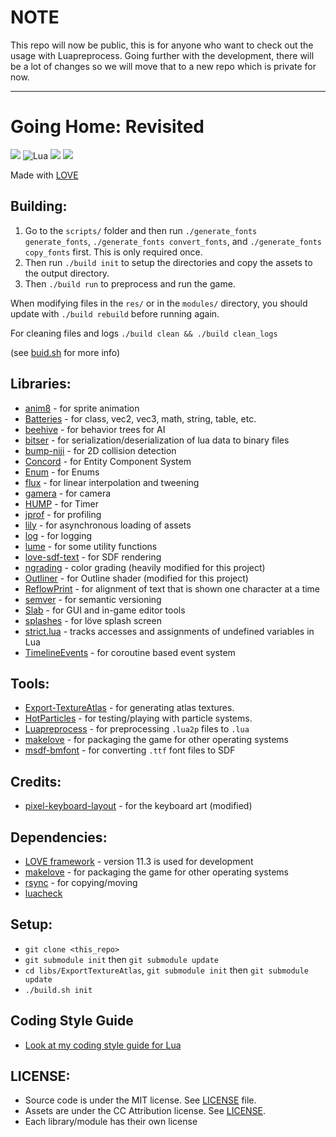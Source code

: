 # NOTE

This repo will now be public, this is for anyone who want to check out the usage with Luapreprocess.
Going further with the development, there will be a lot of changes so we will move that to a new repo which
is private for now.

---

# Going Home: Revisited

![](https://img.shields.io/badge/lua-on%20development-green.svg)
![Lua](https://img.shields.io/badge/Lua-JIT%2C%205.1-blue.svg)
![](https://img.shields.io/badge/made%20with-l%C3%B6ve-blueviolet)
![](https://img.shields.io/twitter/follow/flamendless?style=social)

Made with [LOVE](https://love2d.org)

## Building:

1. Go to the `scripts/` folder and then run `./generate_fonts generate_fonts`, `./generate_fonts convert_fonts`, and `./generate_fonts copy_fonts` first. This is only required once.
2. Then run `./build init` to setup the directories and copy the assets to the output directory.
3. Then `./build run` to preprocess and run the game.

When modifying files in the `res/` or in the `modules/` directory, you should update with `./build rebuild` before running again.

For cleaning files and logs `./build clean && ./build clean_logs`

(see [buid.sh](build.sh) for more info)

## Libraries:

* [anim8](https://github.com/kikito/anim8) - for sprite animation
* [Batteries](https://github.com/1bardesign/batteries) - for class, vec2, vec3, math, string, table, etc.
* [beehive](https://github.com/drhayes/beehive.lua) - for behavior trees for AI
* [bitser](https://github.com/gvx/bitser) - for serialization/deserialization of lua data to binary files
* [bump-niji](https://github.com/oniietzschan/bump-niji) - for 2D collision detection
* [Concord](https://github.com/Tjakka5/Concord) - for Entity Component System
* [Enum](https://github.com/Tjakka5/Enum) - for Enums
* [flux](https://github.com/rxi/flux) - for linear interpolation and tweening
* [gamera](https://github.com/kikito/gamera) - for camera
* [HUMP](https://github.com/vrld/hump) - for Timer
* [jprof](https://github.com/pfirsich/jprof) - for profiling
* [lily](https://github.com/MikuAuahDark/lily) - for asynchronous loading of assets
* [log](https://github.com/flamendless/log.lua) - for logging
* [lume](https://github.com/rxi/lume) - for some utility functions
* [love-sdf-text](https://github.com/Tjakka5/love-sdf-text) - for SDF rendering
* [ngrading](https://github.com/MikuAuahDark/NPad93/tree/master/ngrading) - color grading (heavily modified for this project)
* [Outliner](https://love2d.org/forums/viewtopic.php?p=221215#p221215) - for Outline shader (modified for this project)
* [ReflowPrint](https://github.com/josefnpat/reflowprint) - for alignment of text that is shown one character at a time
* [semver](https://github.com/kikito/semver) - for semantic versioning
* [Slab](https://github.com/flamendless/Slab) - for GUI and in-game editor tools
* [splashes](https://github.com/love2d-community/splashes) - for löve splash screen
* [strict.lua](https://github.com/rxi/lite/blob/master/data/core/strict.lua) - tracks accesses and assignments of undefined variables in Lua
* [TimelineEvents](https://github.com/flamendless/TimelineEvents) - for coroutine based event system

## Tools:

* [Export-TextureAtlas](https://github.com/EngineerSmith/Export-TextureAtlas) - for generating atlas textures.
* [HotParticles](https://github.com/ReFreezed/HotParticles) - for testing/playing with particle systems.
* [Luapreprocess](https://github.com/ReFreezed/LuaPreprocess) - for preprocessing `.lua2p` files to `.lua`
* [makelove](https://github.com/pfirsich/makelove) - for packaging the game for other operating systems
* [msdf-bmfont](https://www.npmjs.com/package/msdf-bmfont) - for converting `.ttf` font files to SDF

## Credits:

* [pixel-keyboard-layout](https://xphere.itch.io/pixel-keyboard-layout) - for the keyboard art (modified)

## Dependencies:

* [LOVE framework](https://love2d.org) - version 11.3 is used for development
* [makelove](https://github.com/pfirsich/makelove) - for packaging the game for other operating systems
* [rsync](https://rsync.samba.org/) - for copying/moving
* [luacheck](https://github.com/mpeterv/luacheck)

## Setup:
* `git clone <this_repo>`
* `git submodule init` then `git submodule update`
* `cd libs/ExportTextureAtlas`, `git submodule init` then `git submodule update`
* `./build.sh init`

## Coding Style Guide

* [Look at my coding style guide for Lua](https://flamendless.github.io/lua-coding-style-guide/)

## LICENSE:

* Source code is under the MIT license. See [LICENSE](LICENSE) file.
* Assets are under the CC Attribution license. See [LICENSE](res/LICENSE).
* Each library/module has their own license
